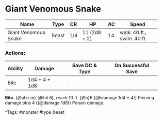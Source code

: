 # Giant Venomous Snake

| Name | Type | CR | HP | AC | Speed |
|------|------|----|----|----|-------|
| Giant Venomous Snake | Beast | 1/4 | 11 (2d8 + 2) | 14 | walk: 40 ft., swim: 40 ft. |

### Actions:

| Ability | Damage | Save DC & Type | On Successful Save |
|---------|--------|----------------|--------------------|
| Bite | 1d4 + 4 + 1d8 | - | - |


**Bite.** {@atkr m} {@hit 6}, reach 10 ft. {@h}6 ({@damage 1d4 + 4}) Piercing damage plus 4 ({@damage 1d8}) Poison damage.

^Tags: #monster #type_beast